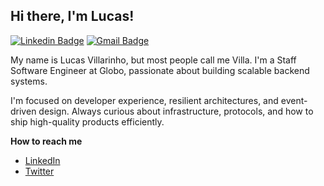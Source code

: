 ## Hi there, I'm Lucas!

[![Linkedin Badge](https://img.shields.io/badge/-Lucas%20Villarinho-blue?style=flat-square&logo=Linkedin&logoColor=white&link=https://www.linkedin.com/in/lucas-villarinho/)](https://www.linkedin.com/in/lucas-villarinho/) [![Gmail Badge](https://img.shields.io/badge/-lucasvillarinho1@gmail.com-c14438?style=flat-square&logo=Gmail&logoColor=white&link=mailto:lucasvillarinho1@gmail.com)](mailto:lucasvillarinho1@gmail.com)


My name is Lucas Villarinho, but most people call me Villa. 
I'm a Staff Software Engineer at Globo, passionate about building scalable backend systems.

I'm focused on developer experience, resilient architectures, and event-driven design.
Always curious about infrastructure, protocols, and how to ship high-quality products efficiently.


 **How to reach me**

- [LinkedIn](https://www.linkedin.com/in/lucas-villarinho/)
- [Twitter](https://x.com/villarinholuc)

